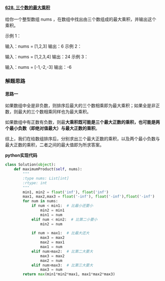 #### [628. 三个数的最大乘积](https://leetcode.cn/problems/maximum-product-of-three-numbers/)

给你一个整型数组 nums ，在数组中找出由三个数组成的最大乘积，并输出这个乘积。

 

示例 1：

输入：nums = [1,2,3]
输出：6
示例 2：

输入：nums = [1,2,3,4]
输出：24
示例 3：

输入：nums = [-1,-2,-3]
输出：-6






### 解题思路

#### 思路一
如果数组中全是非负数，则排序后最大的三个数相乘即为最大乘积；如果全是非正数，则最大的三个数相乘同样也为最大乘积。

如果数组中有正数有负数，则最**大乘积既可能是三个最大正数的乘积，也可能是两个最小负数（即绝对值最大）与最大正数的乘积**。

综上，我们在给数组排序后，分别求出三个最大正数的乘积，以及两个最小负数与最大正数的乘积，二者之间的最大值即为所求答案。



**python实现代码**
```python
class Solution(object):
    def maximumProduct(self, nums):
        """
        :type nums: List[int]
        :rtype: int
        """
        min1, min2 = float('inf'), float('inf')
        max1, max2,max3 = float('-inf'), float('-inf'),float('-inf')
        for num in nums:
            if num < min1:  # 比最小还要小
                min2 = min1
                min1 = num
            elif num < min2:  # 比第二小要小
                min2 = num
            
            if num > max1:  # 比最大还大
                max3 = max2
                max2 = max1
                max1 = num
            elif num>max2:  # 比第二大要大
                max3 = max2
                max2 = num
            elif num>max3:  # 比第三大要大
                max3 = num
        return max(min1*min2*max1, max1*max2*max3)
```

